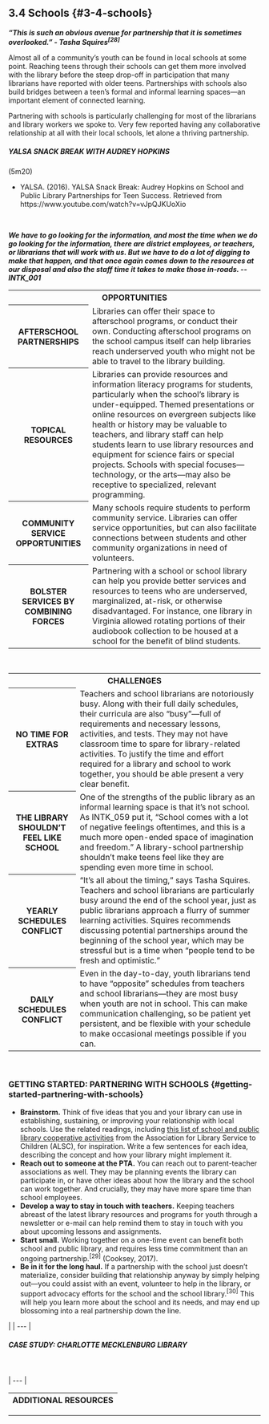 ## 3.4 Schools {#3-4-schools}

**_“This is such an obvious avenue for partnership that it is sometimes overlooked.” - Tasha Squires<sup>[28]</sup>_**

Almost all of a community’s youth can be found in local schools at some point. Reaching teens through their schools can get them more involved with the library before the steep drop-off in participation that many librarians have reported with older teens. Partnerships with schools also build bridges between a teen’s formal and informal learning spaces—an important element of connected learning.

Partnering with schools is particularly challenging for most of the librarians and library workers we spoke to. Very few reported having any collaborative relationship at all with their local schools, let alone a thriving partnership.

<div class="table-format"><span class="title"><h5>YALSA SNACK BREAK WITH AUDREY HOPKINS</h5><div>(5m20)</div></span><span class="title"><ul><li>YALSA. (2016). YALSA Snack Break: Audrey Hopkins on School and Public Library Partnerships for Teen Success. Retrieved from https://www.youtube.com/watch?v=vJpQJKUoXio</li></span></div>
<br>

**_We have to go looking for the information, and most the time when we do go looking for the information, there are district employees, or teachers, or librarians that will work with us. But we have to do a lot of digging to make that happen, and that once again comes down to the resources at our disposal and also the staff time it takes to make those in-roads. -- INTK_001_**

<table class="heading-cell no-common-style"><tr>
<th colspan="2">OPPORTUNITIES</th></tr>
<tr>
<th>AFTERSCHOOL PARTNERSHIPS</th>
<td>Libraries can offer their space to afterschool programs, or conduct their own. Conducting afterschool programs on the school campus itself can help libraries reach underserved youth who might not be able to travel to the library building.</td>
</tr>
<tr>
<th>TOPICAL RESOURCES</th>
<td>Libraries can provide resources and information literacy programs for students, particularly when the school’s library is under-equipped. Themed presentations or online resources on evergreen subjects like health or history may be valuable to teachers, and library staff can help students learn to use library resources and equipment for science fairs or special projects. Schools with special focuses­—technology, or the arts—may also be receptive to specialized, relevant programming.</td>
</tr>
<tr>
<th>COMMUNITY SERVICE OPPORTUNITIES</th>
<td>Many schools require students to perform community service. Libraries can offer service opportunities, but can also facilitate connections between students and other community organizations in need of volunteers.</td>
</tr>
<tr>
<th>BOLSTER SERVICES BY COMBINING FORCES</th>
<td>Partnering with a school or school library can help you provide better services and resources to teens who are underserved, marginalized, at-risk, or otherwise disadvantaged. For instance, one library in Virginia allowed rotating portions of their audiobook collection to be housed at a school for the benefit of blind students.</td>
</tr>
</table>
<br>

<table class="heading-cell no-common-style"><tr>
<th colspan="2">CHALLENGES</th></tr>
<tr>
<th>NO TIME FOR EXTRAS</th>
<td>Teachers and school librarians are notoriously busy. Along with their full daily schedules, their curricula are also “busy”—full of requirements and necessary lessons, activities, and tests. They may not have classroom time to spare for library-related activities. To justify the time and effort required for a library and school to work together, you should be able present a very clear benefit.</td>
</tr>
<tr>
<th>THE LIBRARY SHOULDN’T FEEL LIKE SCHOOL</th>
<td>One of the strengths of the public library as an informal learning space is that it’s not school. As INTK_059 put it, “School comes with a lot of negative feelings oftentimes, and this is a much more open-ended space of imagination and freedom.” A library-school partnership shouldn’t make teens feel like they are spending even more time in school.</td>
</tr>
<tr>
<th>YEARLY SCHEDULES CONFLICT</th>
<td>“It’s all about the timing,” says Tasha Squires. Teachers and school librarians are particularly busy around the end of the school year, just as public librarians approach a flurry of summer learning activities. Squires recommends discussing potential partnerships around the beginning of the school year, which may be stressful but is a time when “people tend to be fresh and optimistic.” </td>
</tr>
<tr>
<th>DAILY SCHEDULES CONFLICT</th>
<td>Even in the day-to-day, youth librarians tend to have “opposite” schedules from teachers and school librarians—they are most busy when youth are not in school. This can make communication challenging, so be patient yet persistent, and be flexible with your schedule to make occasional meetings possible if you can. </td>
</tr>
</table>
<br>

### GETTING STARTED: PARTNERING WITH SCHOOLS {#getting-started-partnering-with-schools}

*   **Brainstorm.** Think of five ideas that you and your library can use in establishing, sustaining, or improving your relationship with local schools. Use the related readings, including [this list of school and public library cooperative activities](http://www.ala.org/alsc/schoolplcoop) from the Association for Library Service to Children (ALSC), for inspiration. Write a few sentences for each idea, describing the concept and how your library might implement it.
*   **Reach out to someone at the PTA.** You can reach out to parent-teacher associations as well. They may be planning events the library can participate in, or have other ideas about how the library and the school can work together. And crucially, they may have more spare time than school employees.
*   **Develop a way to stay in touch with teachers.** Keeping teachers abreast of the latest library resources and programs for youth through a newsletter or e-mail can help remind them to stay in touch with you about upcoming lessons and assignments.
*   **Start small.** Working together on a one-time event can benefit both school and public library, and requires less time commitment than an ongoing partnership.<sup>[29]</sup> (Cooksey, 2017).
*   **Be in it for the long haul.** If a partnership with the school just doesn’t materialize, consider building that relationship anyway by simply helping out—you could assist with an event, volunteer to help in the library, or support advocacy efforts for the school and the school library.<sup>[30]</sup> This will help you learn more about the school and its needs, and may end up blossoming into a real partnership down the line.

 |
| --- |

<div class="table-format"><span class="title"><h5>CASE STUDY: CHARLOTTE MECKLENBURG LIBRARY</h5></span></div>
<br>

| --- |

| **ADDITIONAL RESOURCES** |
| --- |

__________________________________________________________________
[^28]: Squires, Tasha. _Library Partnerships: Making Connections between School and Public Libraries_. Medford, NJ: Information Today, Inc., 2009, xv.

[^29]: Cooksey, Ashley J. “Partnerships beyond Four Walls.” _American Libraries Magazine_, January 3, 2017.

[^30]: Squires, Tasha. _Library Partnerships: Making Connections between School and Public Libraries_. Medford, NJ: Information Today, Inc., 2009, 21\.